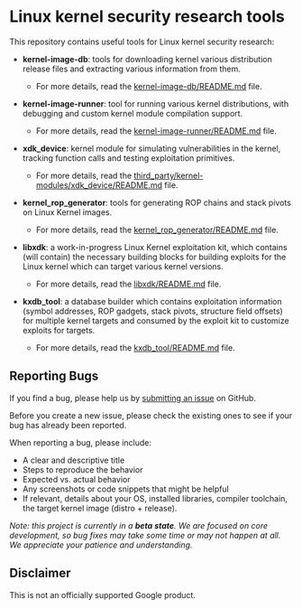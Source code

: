 # Linux kernel security research tools

This repository contains useful tools for Linux kernel security research:

* **kernel-image-db**: tools for downloading kernel various distribution release files and extracting various information from them.
   * For more details, read the [kernel-image-db/README.md](kernel-image-db/README.md) file.

* **kernel-image-runner**: tool for running various kernel distributions, with debugging and custom kernel module compilation support.
   * For more details, read the [kernel-image-runner/README.md](kernel-image-runner/README.md) file.

* **xdk_device**: kernel module for simulating vulnerabilities in the kernel, tracking function calls and testing exploitation primitives.
   * For more details, read the [third_party/kernel-modules/xdk_device/README.md](third_party/kernel-modules/xdk_device/README.md) file.

* **kernel_rop_generator**: tools for generating ROP chains and stack pivots on Linux Kernel images.
   * For more details, read the [kernel_rop_generator/README.md](kernel_rop_generator/README.md) file.

* **libxdk**: a work-in-progress Linux Kernel exploitation kit, which contains (will contain) the necessary building blocks for building exploits for the Linux kernel which can target various kernel versions.
   * For more details, read the [libxdk/README.md](libxdk/README.md) file.

* **kxdb_tool**: a database builder which contains exploitation information (symbol addresses, ROP gadgets, stack pivots, structure field offsets) for multiple kernel targets and consumed by the exploit kit to customize exploits for targets.
   * For more details, read the [kxdb_tool/README.md](kxdb_tool/README.md) file.

## Reporting Bugs

If you find a bug, please help us by [submitting an issue](https://github.com/google/kernel-research/issues/new) on GitHub.

Before you create a new issue, please check the existing ones to see if your bug has already been reported.

When reporting a bug, please include:
* A clear and descriptive title
* Steps to reproduce the behavior
* Expected vs. actual behavior
* Any screenshots or code snippets that might be helpful
* If relevant, details about your OS, installed libraries, compiler toolchain, the target kernel image (distro + release).

_Note: this project is currently in a **beta state**. We are focused on core development, so bug fixes may take some time or may not happen at all. We appreciate your patience and understanding._

## Disclaimer

This is not an officially supported Google product.
